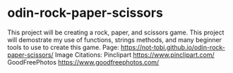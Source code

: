 # odin-rock-paper-scissors
This project will be creating a rock, paper, and scissors game. This project will demostrate my use of functions, strings methods, and many beginner tools to use to create this game.
Page: https://not-tobi.github.io/odin-rock-paper-scissors/
Image Citations:
Pinclipart https://www.pinclipart.com/
GoodFreePhotos https://www.goodfreephotos.com/
